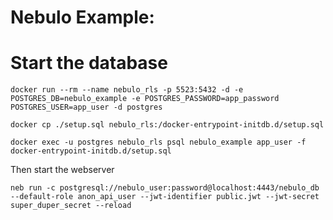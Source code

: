 # Nebulo Example:


# Start the database
```shell
docker run --rm --name nebulo_rls -p 5523:5432 -d -e POSTGRES_DB=nebulo_example -e POSTGRES_PASSWORD=app_password POSTGRES_USER=app_user -d postgres
```

```shell
docker cp ./setup.sql nebulo_rls:/docker-entrypoint-initdb.d/setup.sql
```

```shell
docker exec -u postgres nebulo_rls psql nebulo_example app_user -f docker-entrypoint-initdb.d/setup.sql
```

Then start the webserver
```shell
neb run -c postgresql://nebulo_user:password@localhost:4443/nebulo_db --default-role anon_api_user --jwt-identifier public.jwt --jwt-secret super_duper_secret --reload
```
